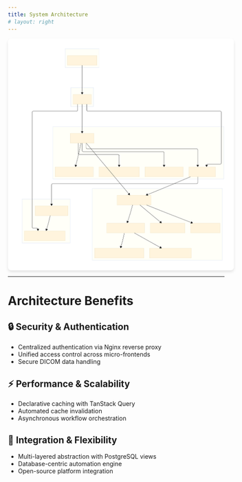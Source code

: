 ```yaml
---
title: System Architecture
# layout: right
---
```


<!-- # System Architecture Overview -->

<img src="../images/architecture.svg" alt="Architecture" style="max-height: 500px; width: auto; margin: 0 auto; display: block; background: white; padding: 20px; border-radius: 8px; box-shadow: 0 4px 6px rgba(0, 0, 0, 0.1);" />

---

# Architecture Benefits

## 🔒 **Security & Authentication**
- Centralized authentication via Nginx reverse proxy
- Unified access control across micro-frontends
- Secure DICOM data handling

## ⚡ **Performance & Scalability**
- Declarative caching with TanStack Query
- Automated cache invalidation
- Asynchronous workflow orchestration

## 🔧 **Integration & Flexibility**
- Multi-layered abstraction with PostgreSQL views
- Database-centric automation engine
- Open-source platform integration
